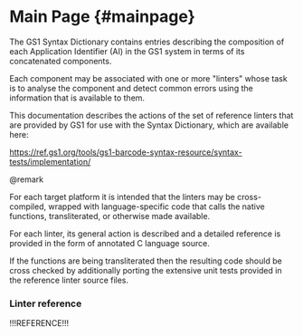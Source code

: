 Main Page {#mainpage}
=========

The GS1 Syntax Dictionary contains entries describing the composition of each
Application Identifier (AI) in the GS1 system in terms of its concatenated
components.

Each component may be associated with one or more "linters" whose task is to
analyse the component and detect common errors using the information that is
available to them.

This documentation describes the actions of the set of reference linters that
are provided by GS1 for use with the Syntax Dictionary, which are available
here:

<https://ref.gs1.org/tools/gs1-barcode-syntax-resource/syntax-tests/implementation/>


@remark

For each target platform it is intended that the linters may be cross-compiled,
wrapped with language-specific code that calls the native functions,
transliterated, or otherwise made available.

For each linter, its general action is described and a detailed reference is
provided in the form of annotated C language source.

If the functions are being transliterated then the resulting code should be
cross checked by additionally porting the extensive unit tests provided in the
reference linter source files.


### Linter reference

!!!REFERENCE!!!
